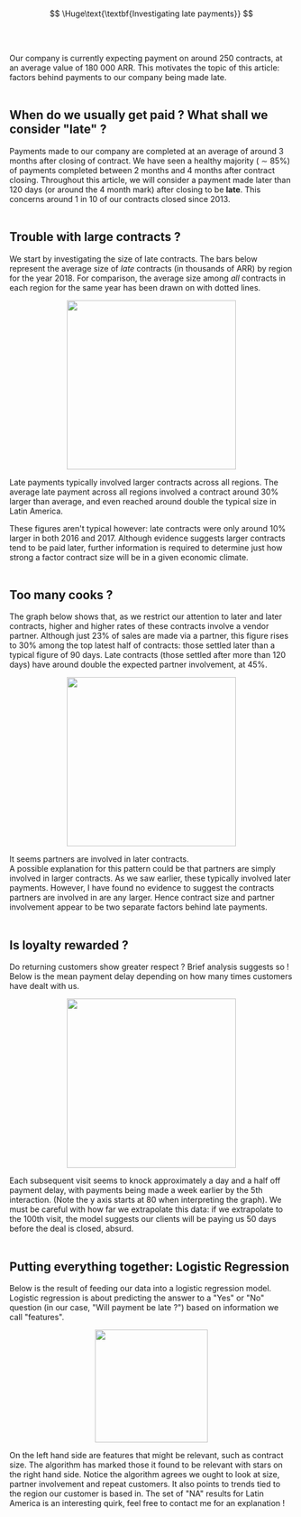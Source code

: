 <br>

$$
\Huge\text{\textbf{Investigating late payments}}
$$

<br>
<br>

Our company is currently expecting payment on around 250 contracts, at an average value of 180 000 ARR. This motivates the topic of this article: factors behind payments to our company being made late.
<br>
<br>

## When do we usually get paid ? What shall we consider "late" ?
Payments made to our company are completed at an average of around 3 months after closing of contract. We have seen a healthy majority ( $\sim$ 85\%) of payments completed between 2 months and 4 months after contract closing. Throughout this article, we will consider a payment made later than 120 days (or around the 4 month mark) after closing to be **late**. This concerns around 1 in 10 of our contracts closed since 2013.
<br>
<br>

## Trouble with large contracts ?
We start by investigating the size of late contracts. The bars below represent the average size of *late* contracts (in thousands of ARR) by region for the year 2018. For comparison, the average size among *all* contracts in each region for the same year has been drawn on with dotted lines.

<p align="center">
  <img src="https://github.com/L-Arscott/Business-Analytics/assets/64332150/02f7ee0d-cfce-41a2-83fe-e305f8eb7fc0" height="300"/>
</p>


Late payments typically involved larger contracts across all regions. The average late payment across all regions involved a contract around 30\% larger than average, and even reached around double the typical size in Latin America.

These figures aren't typical however: late contracts were only around 10\% larger in both 2016 and 2017. Although evidence suggests larger contracts tend to be paid later, further information is required to determine just how strong a factor contract size will be in a given economic climate.
<br>
<br>

## Too many cooks ?
The graph below shows that, as we restrict our attention to later and later contracts, higher and higher rates of these contracts involve a vendor partner. Although just 23\% of sales are made via a partner, this figure rises to 30\% among the top latest half of contracts: those settled later than a typical figure of 90 days. Late contracts (those settled after more than 120 days) have around double the expected partner involvement, at 45\%.

<p align="center">
  <img src="https://github.com/L-Arscott/Business-Analytics/assets/64332150/24731cad-b8f9-4e51-8c69-2b47bbf6f62d" height="300"/>
</p>


It seems partners are involved in later contracts.  
A possible explanation for this pattern could be that partners are simply involved in larger contracts. As we saw earlier, these typically involved later payments. However, I have found no evidence to suggest the contracts partners are involved in are any larger. Hence contract size and partner involvement appear to be two separate factors behind late payments.
<br>
<br>

## Is loyalty rewarded ?
Do returning customers show greater respect ? Brief analysis suggests so ! Below is the mean payment delay depending on how many times customers have dealt with us.

<p align="center">
  <img src="https://github.com/L-Arscott/Business-Analytics/assets/64332150/bcb46b91-7804-403c-9201-2ca3dfadfb03" height="300"/>
</p>

Each subsequent visit seems to knock approximately a day and a half off payment delay, with payments being made a week earlier by the 5th interaction. (Note the y axis starts at 80 when interpreting the graph). We must be careful with how far we extrapolate this data: if we extrapolate to the 100th visit, the model suggests our clients will be paying us 50 days before the deal is closed, absurd.
<br>
<br>

## Putting everything together: Logistic Regression
Below is the result of feeding our data into a logistic regression model. Logistic regression is about predicting the answer to a "Yes" or "No" question (in our case, "Will payment be late ?") based on information we call "features".


<p align="center">
  <img src="https://github.com/L-Arscott/Business-Analytics/assets/64332150/9054b3dc-621f-4dde-bc7f-083cd818743a" height="200"/>
</p>


On the left hand side are features that might be relevant, such as contract size. The algorithm has marked those it found to be relevant with stars on the right hand side. Notice the algorithm agrees we ought to look at size, partner involvement and repeat customers. It also points to trends tied to the region our customer is based in. The set of "NA" results for Latin America is an interesting quirk, feel free to contact me for an explanation !
